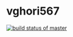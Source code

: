 # vghori567
[![build status of master](https://travis-ci.org/viren9/vghori567.svg?branch=master)](https://travis-ci.org/viren9/vghori567)
